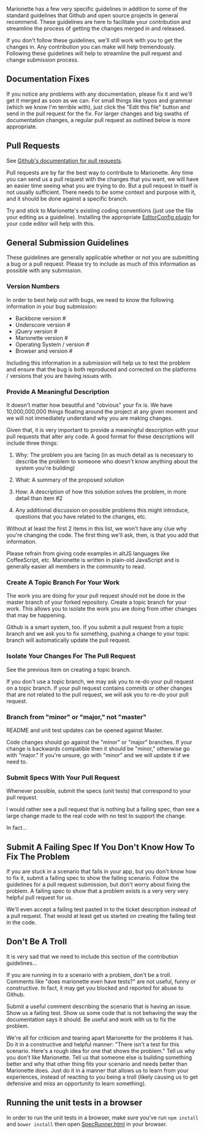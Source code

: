 Marionette has a few very specific guidelines in addition
to some of the standard guidelines that Github and open
source projects in general recommend. These guidelines
are here to facilitate your contribution and streamline
the process of getting the changes merged in and released.

If you don't follow these guidelines, we'll still work
with you to get the changes in. Any contribution you can
make will help tremendously. Following these guidelines
will help to streamline the pull request and change
submission process.

## Documentation Fixes

If you notice any problems with any documentation, please
fix it and we'll get it merged as soon as we can. For
small things like typos and grammar (which we know I'm
terrible with), just click the "Edit this file" button
and send in the pull request for the fix. For larger
changes and big swaths of documentation changes, a regular
pull request as outlined below is more appropriate.

## Pull Requests

See [Github's documentation for pull requests](https://help.github.com/articles/using-pull-requests).

Pull requests are by far the best way to contribute to
Marionette. Any time you can send us a pull request with
the changes that you want, we will have an easier time
seeing what you are trying to do. But a pull request in
itself is not usually sufficient. There needs to be some
context and purpose with it, and it should be done
against a specific branch.

Try and stick to Marionette's existing coding conventions
(just use the file your editing as a guideline).
Installing the appropriate [EditorConfig plugin](http://editorconfig.org/#download)
for your code editor will help with this.

## General Submission Guidelines

These guidelines are generally applicable whether or not
you are submitting a bug or a pull request. Please try to
include as much of this information as possible with any
submission.

### Version Numbers

In order to best help out with bugs, we need to know the
following information in your bug submission:

* Backbone version #
* Underscore version #
* jQuery version #
* Marionette version #
* Operating System / version #
* Browser and version #

Including this information in a submission will help
us to test the problem and ensure that the bug is
both reproduced and corrected on the platforms / versions
that you are having issues with.

### Provide A Meaningful Description

It doesn't matter how beautiful and "obvious" your fix is.
We have 10,000,000,000 things floating around the project
at any given moment and we will not immediately understand
why you are making changes.

Given that, it is very important to provide a meaningful
description with your pull requests that alter any code.
A good format for these descriptions will include three things:

1. Why: The problem you are facing (in as much detail as is
necessary to describe the problem to someone who doesn't
know anything about the system you're building)

2. What: A summary of the proposed solution

3. How: A description of how this solution solves the problem,
in more detail than item #2

4. Any additional discussion on possible problems this might
introduce, questions that you have related to the changes, etc.

Without at least the first 2 items in this list, we won't
have any clue why you're changing the code. The first thing
we'll ask, then, is that you add that information.

Please refrain from giving code examples in altJS languages like
CoffeeScript, etc. Marionette is written in plain-old JavaScript
and is generally easier all members in the community to read.

### Create A Topic Branch For Your Work

The work you are doing for your pull request should not be
done in the master branch of your forked repository. Create
a topic branch for your work. This allows you to isolate
the work you are doing from other changes that may be happening.

Github is a smart system, too. If you submit a pull request
from a topic branch and we ask you to fix something, pushing
a change to your topic branch will automatically update the
pull request.

### Isolate Your Changes For The Pull Request

See the previous item on creating a topic branch.

If you don't use a topic branch, we may ask you to re-do your
pull request on a topic branch. If your pull request contains
commits or other changes that are not related to the pull
request, we will ask you to re-do your pull request.

### Branch from "minor" or "major," not "master"

README and unit test updates can be opened against Master.

Code changes should go against the "minor" or "major" branches. If your change is backwards
compatible then it should be "minor," otherwise go with "major." If you're unsure,
go with "minor" and we will update it if we need to.

### Submit Specs With Your Pull Request

Whenever possible, submit the specs (unit tests) that
correspond to your pull request.

I would rather see a pull request that is nothing but a
failing spec, than see a large change made to the real
code with no test to support the change.

In fact...

## Submit A Failing Spec If You Don't Know How To Fix The Problem

If you are stuck in a scenario that fails in your app,
but you don't know how to fix it, submit a failing spec
to show the failing scenario. Follow the guidelines for a
pull request submission, but don't worry about fixing the
problem. A failing spec to show that a problem exists is
a very very very helpful pull request for us.

We'll even accept a failing test pasted in to the ticket
description instead of a pull request. That would at
least get us started on creating the failing test in the code.

## Don't Be A Troll

It is very sad that we need to include this section of
the contribution guidelines...

If you are running in to a scenario with a problem, don't
be a troll. Comments like "does marionette even have tests?"
are not useful, funny or constructive. In fact, it may get
you blocked and reported for abuse to Github.

Submit a useful comment describing the scenario that is
having an issue. Show us a failing test. Show us some
code that is not behaving the way the documentation says
it should. Be useful and work with us to fix the problem.

We're all for criticism and tearing apart Marionette for
the problems it has. Do it in a constructive and helpful
manner: "There isn't a test for this scenario. Here's a
rough idea for one that shows the problem." Tell us why
you don't like Marionette. Tell us that someone else is
building something better and why that other thing fits
your scenario and needs better than Marionette does. Just
do it in a manner that allows us to learn from your
experiences, instead of reacting to you being a troll
(likely causing us to get defensive and miss an opportunity
to learn something).

## Running the unit tests in a browser

In order to run the unit tests in a browser, make sure
you've run `npm install` and `bower install` then open
[SpecRunner.html](SpecRunner.html) in your browser.
